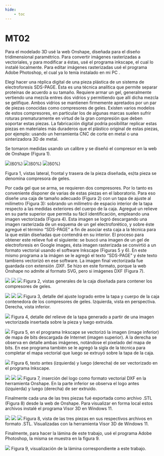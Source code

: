 ```yaml
---
hide:
    - toc
---
```


# MT02

Para el modelado 3D usé la web Onshape, diseñada para el diseño tridimensional paramétrico. Para convertir imágenes rasterizadas a vectoriales, y para modificar a éstas, usé el programa inkscape, el cual lo instalé localmente. 
Para editar imágenes rasterizadas usé el programa Adobe Photoshop, el cual ya lo tenía instalado en mi PC . 

Elegí hacer una réplica digital de una pieza plástica de un sistema de electroforesis SDS-PAGE. Ésta es una técnica analítica que permite separar proteínas de acuerdo a su tamaño. Requiere armar un gel, generalmente vertiendo una mezcla entres dos vidrios y permitiendo que allí dicha mezcla se gelifique. Ambos vidrios se mantienen firmemente apretados por un par de piezas conocidas como compresores de geles. Existen varios modelos de estos compresores, en particular los de algunas marcas suelen sufrir roturas prematuramente en virtud de la gran compresión que deben soportar estas piezas. 
La fabricación digital podría posibilitar replicar estas piezas en materiales más duraderos que el plástico original de estas piezas, por ejemplo: usando un herramienta CNC de corte en metal o una sinterizadora 3D de metal. 

Se tomaron medidas usando un calibre y se diseñó el compresor en la web de Onshape (Figura 1). 


![](../images/MT02/fig1a.png)(60%)
![](../images/MT02/fig1b.png)(60%)
![](../images/MT02/fig1c.png)(60%)

Figura 1, vistas lateral, frontal y trasera de la pieza diseñada, es)ta pieza se denomina compresora de geles. 

Por cada gel que se arma, se requieren dos compresores. Por lo tanto es conveniente disponer de varias de estas piezas en el laboratorio. Para eso diseñe una caja de tamaño adecuado (Figura 2) con un tapa de ajuste al milímetro (Figura 3): sobrando un milímetro de espacio interior de la tapa respecto a las medidas exteriores del cuerpo de la caja. Agregué un relieve en su parte superior que permita su fácil identificación, empleando una imagen vectorizada (Figura 4). Esta imagen se logró descargando una imagen rasterizada de un esquema de un gel electroforético, y sobre éste agregué el término “SDS-PAGE” a fin de asociar esta caja a la técnica para la que están diseñadas que contendrá en su interior. 
El proceso para obtener este relieve fué el siguiente: se buscó una imagen de un gel de electroforesis en Google images, ésta imagen rasterizada se convirtió a un formato vectorial usando el software Inkscape (Figuras 5 y 6). En este mismo programa a la imágen se le agregó el texto “SDS-PAGE” y éste texto tambiens vectorizó en ese software. La imagen final vectorizada fue guardada con extensión .DXF. Se hizo en este formato, porque la web Onshape no admite al formato SVG, pero si imágenes DXF (Figura 7). 

![](../images/MT02/fig2a.png)
![](../images/MT02/fig2b.png)
![](../images/MT02/fig2c.png)
Figura 2, vistas generales de la caja diseñada para contener los compresores de geles. 


![](../images/MT02/fig3a.png)
![](../images/MT02/fig3b.png)
![](../images/MT02/fig3c.png)
Figura 3, detalle del ajuste logrado entre la tapa y cuerpo de la caja contenedora de los compresores de geles. Izquierda, vista en perspectiva. Derecha, vista inferior. 


![](../images/MT02/fig4.png)
Figura 4, detalle del relieve de la tapa generado a partir de una imagen vectorizada insertada sobre la pieza y luego extruida. 

![](../images/MT02/fig5.png)
Figura 5, en el programa Inkscape se vectorizó la imagen (image inferior) de mapa de bits descargada de Internet (imagen superior). A la derecha se observa en detalle ambas imágenes, notándose el pixelado del mapa de bits. En ese programa también se le agregó la sigla de la técnica para completar el mapa vectorial que luego se extruyó sobre la tapa de la caja. 

![](../images/MT02/fig6.png)
Figura 6, texto antes (izquierda) y luego (derecha) de ser vectorizado en el programa Inkscape. 


![](../images/MT02/fig7a.png)
![](../images/MT02/fig7b.png)
![](../images/MT02/fig7c.png)
Figura 7, inserción del logo como formato vectorial DXF en la herramienta Onshape. En la parte inferior se observa el logo antes (izquierda) y luego (derecha) de ser extruido. 


Finalmente cada una de las tres piezas fué exportada como archivo .STL (Figura 8) desde la web de Onshape. Para visualizar en forma local estos archivos instalé el programa Visor 3D en Windows 11. 


![](../images/MT02/fig8a.png)
![](../images/MT02/fig8b.png)
![](../images/MT02/fig8c.png)
Figura 8, vista de las tres piezas en sus respectivos archivos en formato .STL. Visualizadas con la herramienta Visor 3D de Windows 11. 


Finalmente, para hacer la lámina de este trabajo, usé el programa Adobe Photoshop, la misma se muestra en la figura 9. 

![](../images/MT02/fig9.jpg)
Figura 9, visualización de la lámina correspondiente a este trabajo. 